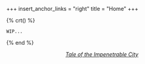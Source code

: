 +++
insert_anchor_links = "right"
title = "Home"
+++

<!-- {% crt() %}
```
fn main() -> ! {
    let ideas = Mind::init(MAX_CAPACITY);
    let people = Net::people::default();
    let tools = FossToolBox::default();

    ideas
        .map(|idea| match idea {
            Idea(Solo, i) => Some(i),
            Idea(Collaborative, i) => {
                Some(people.position(|&p| p.ethos == i.ethos)),
            }
            _ => None,
        })
        .take_while(|&idea| tools.any(|t| t.implements(idea)));

    loop {
        ideas.next().unwrap().apply();
    }
}
```
{% end %} -->

{% crt() %}
```
WIP...
```
{% end %}



<center>
<a href="https://avatar.fandom.com/wiki/Ba_Sing_Se"><i>Tale of the Impenetrable City<i></a>
</center>

